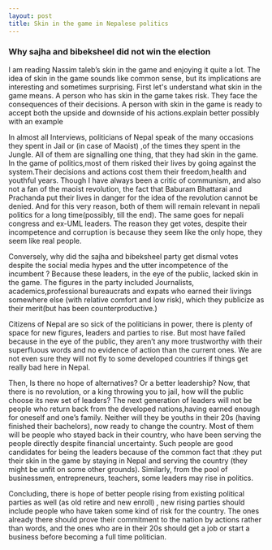 ```yaml
---
layout: post
title: Skin in the game in Nepalese politics
---
```

### Why sajha and bibeksheel did not win the election
I am reading Nassim taleb’s skin in the game and enjoying it quite a lot. The idea of skin in the game sounds like common sense, but its implications are interesting and sometimes surprising.
First let's understand what skin in the game means.
A person who has skin in the game takes risk. They face the consequences of their decisions. A person with skin in the game is ready to accept both the upside and downside of his actions.explain better possibly with an example

In almost all Interviews, politicians of Nepal speak of the many occasions they spent in Jail or (in case of Maoist) ,of the times they spent in the Jungle. All of them are signalling one thing, that they had skin in the game. In the game of politics,most of them risked their lives by going against the system.Their decisions and actions cost them their freedom,health and youthful years.
Though I have always been a critic of communism, and also not a fan of the maoist revolution, the fact that Baburam Bhattarai and Prachanda put their lives in danger for the idea of the revolution cannot be denied. And for this very reason, both of them will remain relevant in nepali politics for a long time(possibly, till the end). The same goes for nepali congress and ex-UML leaders. The reason they get votes, despite their incompetence and corruption is because they seem like the only hope, they seem like real people.

Conversely, why did the sajha and bibeksheel party get dismal votes despite the social media hypes and the utter incompetence of the incumbent ? Because these leaders, in the eye of the public, lacked skin in the game. The figures in the party included Journalists, academics,professional bureaucrats and expats who earned their livings somewhere else (with relative comfort and  low risk), which they publicize as their merit(but has been counterproductive.) 

Citizens of Nepal are so sick of the  politicians in power, there is plenty of space for new figures, leaders and parties to rise. But most have failed because in the eye of the public, they aren’t any more trustworthy with their superfluous words and no evidence of action than the current ones. We are not even sure they will not fly to some developed countries if things get really bad here in Nepal. 

Then, Is there no hope of alternatives? Or a better leadership? Now, that there is no revolution, or a king throwing you to jail, how will the public choose its new set of leaders? The next generation of leaders will not be people who return back from the developed nations,having earned enough for oneself and one’s family. Neither will they be youths in their 20s (having finished their bachelors), now ready to change the country. Most of them will be people who stayed back in their country, who have been serving the people directly despite financial uncertainty. Such people are  good candidates for being the leaders because of the common fact that :they put their skin in the game by staying in Nepal and serving the country (they might be unfit on some other grounds). Similarly, from the pool of  businessmen, entrepreneurs, teachers, some leaders may rise in politics. 

Concluding, there is hope of better people rising from existing political parties as well (as old retire and new enroll) , new rising parties should include people who have taken some kind of risk for the country. The ones already there should prove their commitment to the nation by actions rather than words, and the ones who are in their 20s should get a job or start a business before becoming a full time politician.
